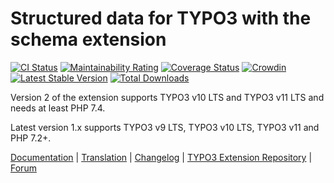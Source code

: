# Structured data for TYPO3 with the schema extension

[![CI Status](https://github.com/brotkrueml/schema/workflows/CI/badge.svg?branch=main)](https://github.com/brotkrueml/schema/actions?query=workflow%3ACI)
[![Maintainability Rating](https://sonarcloud.io/api/project_badges/measure?project=brotkrueml_schema&metric=sqale_rating)](https://sonarcloud.io/dashboard?id=brotkrueml_schema)
[![Coverage Status](https://coveralls.io/repos/github/brotkrueml/schema/badge.svg?branch=main)](https://coveralls.io/github/brotkrueml/schema?branch=main)
[![Crowdin](https://badges.crowdin.net/typo3-extension-schema/localized.svg)](https://crowdin.com/project/typo3-extension-schema)
[![Latest Stable Version](https://img.shields.io/packagist/v/brotkrueml/schema.svg?label=stable)](https://packagist.org/packages/brotkrueml/schema)
[![Total Downloads](https://img.shields.io/packagist/dt/brotkrueml/schema.svg)](https://packagist.org/packages/brotkrueml/schema)

Version 2 of the extension supports TYPO3 v10 LTS and TYPO3 v11 LTS and needs at least PHP 7.4.

Latest version 1.x supports TYPO3 v9 LTS, TYPO3 v10 LTS, TYPO3 v11 and PHP 7.2+.

[Documentation](https://docs.typo3.org/p/brotkrueml/schema/main/en-us/) |
[Translation](https://crowdin.com/project/typo3-extension-schema) |
[Changelog](https://github.com/brotkrueml/schema/blob/main/CHANGELOG.md) |
[TYPO3 Extension Repository](https://extensions.typo3.org/extension/schema/) |
[Forum](https://github.com/brotkrueml/schema/discussions)
